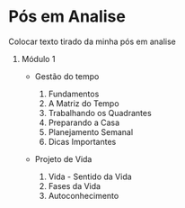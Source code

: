 # Pós em Analise
 Colocar texto tirado da minha pós em analise 

1. Módulo 1
    * Gestão do tempo
        1. Fundamentos 
        2. A Matriz do Tempo
        3. Trabalhando os Quadrantes
        4. Preparando a Casa
        5. Planejamento Semanal
        6. Dicas Importantes

    * Projeto de Vida
        1. Vida - Sentido da Vida  
        2. Fases da Vida
        3. Autoconhecimento    
